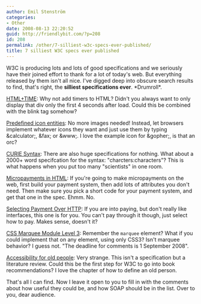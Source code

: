 ```yaml
---
author: Emil Stenström
categories:
- Other
date: 2008-08-13 22:20:52
guid: http://friendlybit.com/?p=208
id: 208
permalink: /other/7-silliest-w3c-specs-ever-published/
title: 7 silliest W3C specs ever published
---
```


W3C is producing lots and lots of good specifications and we seriously have their joined effort to thank for a lot of today's web. But everything released by them isn't all nice. I've digged deep into obscure search results to find, that's right, the **silliest specifications ever**. \*Drumroll\*.

[HTML+TIME](http://www.w3.org/TR/NOTE-HTMLplusTIME): Why not add timers to HTML? Didn't you always want to only display that div only the first 4 seconds after load. Could this be combined with the blink tag somehow?

[Predefined icon entities](http://www.w3.org/TR/WD-wwwicn.html): No more images needed! Instead, let browsers implement whatever icons they want and just use them by typing &calculator;, &fax; or &www;. I love the example icon for &gopher;, is that an orc?

[CURIE Syntax](http://www.w3.org/TR/curie/): There are also huge specifications for nothing. What about a 2000+ word specifcation for the syntax: "charcters:characters"? This is what happens when you put too many "scientists" in one room.

[Micropayments in HTML](http://www.w3.org/TR/1999/WD-Micropayment-Markup-19990825/): If you're going to make micropayments on the web, first build your payment system, then add lots of attributes you don't need. Then make sure you pick a short code for your payment system, and get that one in the spec. Ehmm. No.

[Selecting Payment Over HTTP](http://www.w3.org/TR/WD-jepi-uppflow-970106): If you are into paying, but don't really like interfaces, this one is for you. You can't pay through it though, just select how to pay. Makes sense, doesn't it?

[CSS Marquee Module Level 3](http://www.w3.org/TR/2008/WD-css3-marquee-20080801/): Remember the `marquee` element? What if you could implement that on any element, using only CSS3? Isn't marquee behavior? I guess not. "The deadline for comments is 1 September 2008".

[Accessibility for old people](http://www.w3.org/TR/2008/WD-wai-age-literature-20080514/): Very strange. This isn't a specification but a literature review. Could this be the first step for W3C to go into book recommendations? I love the chapter of how to define an old person.

That's all I can find. Now I leave it open to you to fill in with the comments about how useful they could be, and how SOAP should be in the list. Over to you, dear audience.
